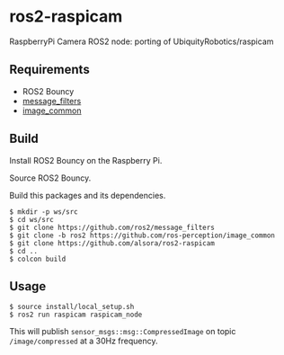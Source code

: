 # ros2-raspicam
RaspberryPi Camera ROS2 node: porting of UbiquityRobotics/raspicam

## Requirements

 - ROS2 Bouncy
 - [message_filters](https://github.com/ros2/message_filters)
 - [image_common](https://github.com/ros-perception/image_common/tree/ros2)

## Build

Install ROS2 Bouncy on the Raspberry Pi.

Source ROS2 Bouncy.

Build this packages and its dependencies.

    $ mkdir -p ws/src
    $ cd ws/src
    $ git clone https://github.com/ros2/message_filters
    $ git clone -b ros2 https://github.com/ros-perception/image_common
    $ git clone https://github.com/alsora/ros2-raspicam
    $ cd ..
    $ colcon build

## Usage

    $ source install/local_setup.sh
    $ ros2 run raspicam raspicam_node

This will publish `sensor_msgs::msg::CompressedImage` on topic `/image/compressed` at a 30Hz frequency.
